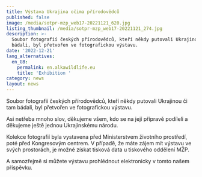 ```yaml
---
title: Výstava Ukrajina očima přírodovědců
published: false
image: /media/sotpr-mzp_web17-20221121_620.jpg
listing_thumbnail: /media/sotpr-mzp_web17-20221121_274.jpg
description: >-
  Soubor fotografií českých přírodovědců, kteří někdy putovali Ukrajinou či tam
  bádali, byl přetvořen ve fotografickou výstavu. 
date: '2022-12-21'
lang_alternatives:
  en_GB:
    permalink: en.alkawildlife.eu
    title: 'Exhibition '
category: news
layout: news
---
```

Soubor fotografií českých přírodovědců, kteří někdy putovali Ukrajinou či tam bádali, byl přetvořen ve fotografickou výstavu. 

Asi netřeba mnoho slov, děkujeme všem, kdo se na její přípravě podíleli a děkujeme ještě jednou Ukrajinskému národu. 

Kolekce fotografií byla vystavena před Ministerstvem životního prostředí, poté před Kongresovým centrem. V případě, že máte zájem mít výstavu ve svých prostorách, je možné získat tisková data u tiskového oddělení MŽP.

A samozřejmě si můžete výstavu prohlédnout elektronicky v tomto našem příspěvku.

